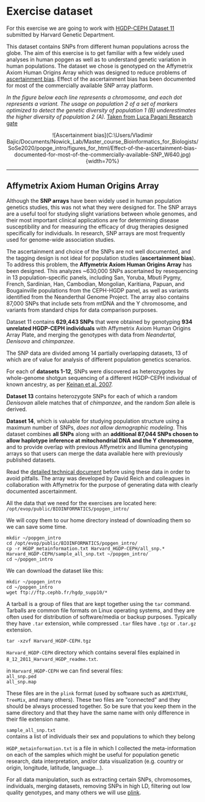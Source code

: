 # Exercise dataset

For this exercise we are going to work with [HGDP-CEPH Dataset 11](http://www.cephb.fr/en/hgdp_panel.php) submitted by Harvard Genetic Department.

This dataset contains SNPs from different human populations across the globe. The aim of this exercise is to get familiar with a few widely used analyses in human popgen as well as to understand  genetic variation in human populations. The dataset we chose is genotyped on the Affymetrix Axiom Human Origins Array which was designed to reduce problems of [ascertainment bias](https://www.ncbi.nlm.nih.gov/books/NBK9792/). Effect of the ascertainment bias has been documented for most of the commercially available SNP array platform. 

_In the figure below each line represents a chromosome, and each dot represents a variant. The usage on population 2 of a set of markers optimized to detect the genetic diversity of population 1 (B) underestimates the higher diversity of population 2 (A)._ [Taken from Luca Pagani Research gate](https://www.researchgate.net/publication/303388742_Through_the_layers_of_the_Ethiopian_genome_a_survey_of_human_genetic_variation_based_on_genome-wide_genotyping_and_re-sequencing_data/figures?lo=1)

<center>
![Ascertainment bias](C:\Users/Vladimir Bajic/Documents/Nowick_Lab/Master_course_Bioinformatics_for_Biologists/SoSe2020/popge_intro/figures_for_html/Effect-of-the-ascertainment-bias-documented-for-most-of-the-commercially-available-SNP_W640.jpg){width=70%}
</center>

*********************************************************************

## Affymetrix Axiom Human Origins Array

Although the __SNP arrays__ have been widely used in human population genetics studies, this was not what they were designed for. The SNP arrays are a useful tool for studying slight variations between whole genomes, and their most important clinical applications are for determining disease susceptibility and for measuring the efficacy of drug therapies designed specifically for individuals. In research, SNP arrays are most frequently used for genome-wide association studies.

The ascertainment and choice of the SNPs are not well documented, and the tagging design is not ideal for population studies (__ascertainment bias__). To address this problem, the __Affymetrix Axiom Human Origins Array__ has been designed. This analyzes ~630,000 SNPs ascertained by resequencing in 13 population-specific panels, including San, Yoruba, Mbuti Pygmy, French, Sardinian, Han, Cambodian, Mongolian, Karitiana, Papuan, and Bougainville populations from the CEPH-HGDP panel, as well as variants identified from the Neanderthal Genome Project. The array also contains 87,000 SNPs that include sets from mtDNA and the Y chromosome, and variants from standard chips for data comparison purposes.

Dataset 11 contains __629,443 SNPs__ that were obtained by genotyping __934 unrelated HGDP-CEPH individuals__ with Affymetrix Axiom Human Origins Array Plate, and merging the genotypes with data from _Neandertal_, _Denisova_ and _chimpanzee_. 

The SNP data are divided among 14 partially overlapping datasets, 13 of which are of value for analysis of different population genetics scenarios. 

For each of __datasets 1-12__, SNPs were discovered as heterozygotes by whole-genome shotgun sequencing of a different HGDP-CEPH individual of known ancestry, as per [Keinan et al. 2007](https://www.nature.com/articles/ng2116). 

__Dataset 13__ contains heterozygote SNPs for each of which a random _Denisovan_ allele matches that of _chimpanzee_, and the random _San_ allele is derived. 

__Dataset 14__, which is valuable for studying population structure using a maximum number of SNPs, _does not allow demographic modeling_. This dataset combines __all SNPs__ along with an __additional 87,044 SNPs chosen to allow haplotype inference at mitochondrial DNA and the Y chromosome__, and to provide overlap with previous Affymetrix and Illumina genotyping arrays so that users can merge the data available here with previously published datasets. 

Read the [detailed technical document](ftp://ftp.cephb.fr/hgdp_supp10/8_12_2011_Technical_Array_Design_Document.pdf) before using these data in order to avoid pitfalls. The array was developed by David Reich and colleagues in collaboration with Affymetrix for the purpose of generating data with clearly documented ascertainment.

All the data that we need for the exercises are located here:
`/opt/evop/public/BIOINFORMATICS/popgen_intro/`

We will copy them to our home directory instead of downloading them so we can save some time.
```{bash, eval=F, echo=T}
mkdir ~/popgen_intro
cd /opt/evop/public/BIOINFORMATICS/popgen_intro/
cp -r HGDP_metainformation.txt Harvard_HGDP-CEPH/all_snp.* Harvard_HGDP-CEPH/sample_all_snp.txt ~/popgen_intro/
cd ~/popgen_intro
```




We can download the dataset like this:
```{bash, eval=F, echo=T}
mkdir ~/popgen_intro
cd ~/popgen_intro
wget ftp://ftp.cephb.fr/hgdp_supp10/*
```

A tarball is a group of files that are kept together using the `tar` command. Tarballs are common file formats on Linux operating systems, and they are often used for distribution of software/media or backup purposes. Typically they have `.tar` extension, while compressed `.tar` files have `.tgz` or `.tar.gz` extension.

```{bash, eval=F, echo=T}
tar -xzvf Harvard_HGDP-CEPH.tgz
```

`Harvard_HGDP-CEPH` directory which contains several files explained in `8_12_2011_Harvard_HGDP_readme.txt`. 

in `Harvard_HGDP-CEPH`  we can find several files:<br />
`all_snp.ped`<br />
`all_snp.map`<br />

These files are in the `plink` format (used by software such as `ADMIXTURE`, `TreeMix`, and many others). These two files are "connected" and they should be always processed together. So be sure that you keep them in the same directory and that they have the same name with only difference in their file extension name.

`sample_all_snp.txt`<br /> contains a list of individuals their sex and populations to which they belong<br />

`HGDP_metainformation.txt` is a file in which I collected the meta-information on each of the samples which might be useful for population genetic research, data interpretation, and/or data visualization (e.g. country or origin, longitude, latitude, language...).<br />

For all data manipulation, such as extracting certain SNPs, chromosomes, individuals, merging datasets, removing SNPs in high LD, filtering out low quality genotypes, and many others we will use [plink](https://www.cog-genomics.org/plink2).

